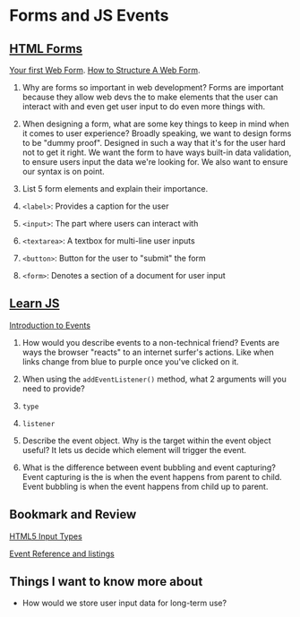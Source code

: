 # Forms and JS Events

## [HTML Forms](https://developer.mozilla.org/en-US/docs/Learn/Forms)

[Your first Web Form](https://developer.mozilla.org/en-US/docs/Learn/Forms/Your_first_form). [How to Structure A Web Form](https://developer.mozilla.org/en-US/docs/Learn/Forms/How_to_structure_a_web_form).

1. Why are forms so important in web development?
Forms are important because they allow web devs the to make elements that the user can interact with and even get user input to do even more things with.

2. When designing a form, what are some key things to keep in mind when it comes to user experience?
Broadly speaking, we want to design forms to be "dummy proof". Designed in such a way that it's for the user hard not to get it right. We want the form to have ways built-in data validation, to ensure users input the data we're looking for. We also want to ensure our syntax is on point.

3. List 5 form elements and explain their importance.
  1. `<label>`: Provides a caption for the user
  2. `<input>`: The part where users can interact with
  3. `<textarea>`: A textbox for multi-line user inputs
  4. `<button>`: Button for the user to "submit" the form
  5. `<form>`: Denotes a section of a document for user input

## [Learn JS](https://developer.mozilla.org/en-US/docs/Learn/JavaScript)

[Introduction to Events](https://developer.mozilla.org/en-US/docs/Learn/JavaScript/Building_blocks/Events)

1. How would you describe events to a non-technical friend?
Events are ways the browser "reacts" to an internet surfer's actions. Like when links change from blue to purple once you've clicked on it.

2. When using the `addEventListener()` method, what 2 arguments will you need to provide?
  1. `type`
  2. `listener`

3. Describe the event object. Why is the target within the event object useful?
It lets us decide which element will trigger the event.

4. What is the difference between event bubbling and event capturing?
Event capturing is the is when the event happens from parent to child.
Event bubbling is when the event happens from child up to parent.

## Bookmark and Review

[HTML5 Input Types](https://developer.mozilla.org/en-US/docs/Learn/Forms/HTML5_input_types)

[Event Reference and listings](https://developer.mozilla.org/en-US/docs/Web/Events)

## Things I want to know more about

- How would we store user input data for long-term use?
